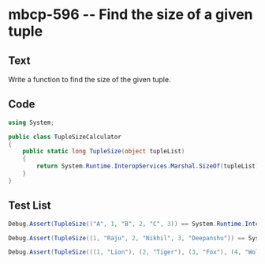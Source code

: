 # mbcp-596 -- Find the size of a given tuple

## Text

Write a function to find the size of the given tuple.

## Code

```csharp
using System;

public class TupleSizeCalculator
{
    public static long TupleSize(object tupleList)
    {
        return System.Runtime.InteropServices.Marshal.SizeOf(tupleList);
    }
}
```

## Test List

```csharp
Debug.Assert(TupleSize(("A", 1, "B", 2, "C", 3)) == System.Runtime.InteropServices.Marshal.SizeOf(typeof(ValueTuple<string, int, string, int, string, int>)));
```

```csharp
Debug.Assert(TupleSize((1, "Raju", 2, "Nikhil", 3, "Deepanshu")) == System.Runtime.InteropServices.Marshal.SizeOf<(int, string, int, string, int, string)>((1, "Raju", 2, "Nikhil", 3, "Deepanshu")));
```

```csharp
Debug.Assert(TupleSize(((1, "Lion"), (2, "Tiger"), (3, "Fox"), (4, "Wolf"))) == System.Runtime.InteropServices.Marshal.SizeOf(((1, "Lion"), (2, "Tiger"), (3, "Fox"), (4, "Wolf"))));
```
